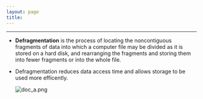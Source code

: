 ```yaml
---
layout: page
title:
---
```

***

- __Defragmentation__ is the process of locating the noncontiguous fragments of data into which a computer file may be divided as it is stored on a hard disk, and rearranging the fragments and storing them into fewer fragments or into the whole file.

- Defragmentation reduces data access time and allows storage to be used more efficently.

    ![doc_a.png](https://g-kutty.github.io/go-tour/lessons/20-memory_management/images/defragmentation.png?raw=true)